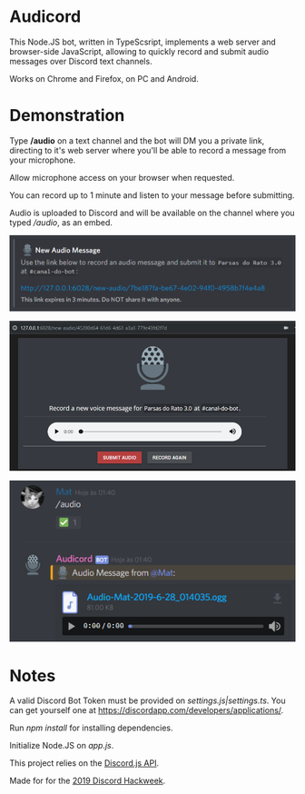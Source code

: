 # Audicord

This Node.JS bot, written in TypeScsript, implements a web server and browser-side JavaScript, allowing to quickly record and submit audio messages over Discord text channels.

Works on Chrome and Firefox, on PC and Android. 

# Demonstration
Type **/audio** on a text channel and the bot will DM you a private link, directing to it's web server where you'll be able to record a message from your microphone.

Allow microphone access on your browser when requested.

You can record up to 1 minute and listen to your message before submitting.

Audio is uploaded to Discord and will be available on the channel where you typed */audio*, as an embed.

![Audicord screenshot](https://github.com/arj-mat/Audicord/blob/master/web/content/static/img-dm.png?raw=true)

![Audicord screenshot](https://github.com/arj-mat/Audicord/blob/master/web/content/static/img-recording.png?raw=true)

![Audicord screenshot](https://raw.githubusercontent.com/arj-mat/Audicord/master/web/content/static/screenshot1.png)

# Notes

A valid Discord Bot Token must be provided on *settings.js|settings.ts*. You can get yourself one at https://discordapp.com/developers/applications/.

Run *npm install* for installing dependencies.

Initialize Node.JS on *app.js*.

This project relies on the [Discord.js API](https://github.com/discordjs/discord.js).

Made for for the [2019 Discord Hackweek](https://blog.discordapp.com/discord-community-hack-week-build-and-create-alongside-us-6b2a7b7bba33).
